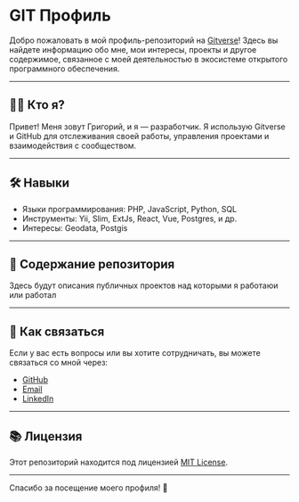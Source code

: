 # GIT Профиль

Добро пожаловать в мой профиль-репозиторий на [Gitverse](https://gitverse.ru/Kolelan)! Здесь вы найдете информацию обо мне, мои интересы, проекты и другое содержимое, связанное с моей деятельностью в экосистеме открытого программного обеспечения.

---

## 🧑‍💻 Кто я?

Привет! Меня зовут Григорий, и я — разработчик. Я использую Gitverse и GitHub для отслеживания своей работы, управления проектами и взаимодействия с сообществом.

---

## 🛠️ Навыки

- Языки программирования: PHP, JavaScript, Python, SQL
- Инструменты: Yii, Slim, ExtJs, React, Vue, Postgres, и др.  
- Интересы: Geodata, Postgis

---

## 📁 Содержание репозитория

Здесь будут описания публичных проектов над которыми я работаюи или работал

---

## 🌟 Как связаться

Если у вас есть вопросы или вы хотите сотрудничать, вы можете связаться со мной через:

- [GitHub](https://github.com/kolelan)
- [Email](mailto:kolelan@yandex.com)
- [LinkedIn](https://www.linkedin.com/in/kolelan/)

---

## 📚 Лицензия

Этот репозиторий находится под лицензией [MIT License](LICENSE).

---

Спасибо за посещение моего профиля! 🙌